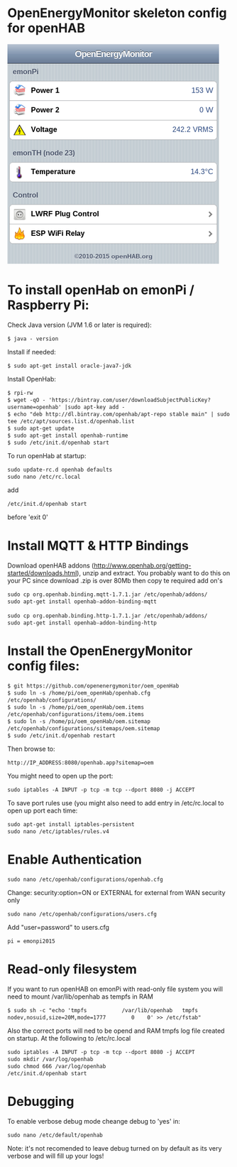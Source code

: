 # OpenEnergyMonitor skeleton config for openHAB

![OpenEnergyMonitor_openHAB](images/web.png)

# To install openHab on emonPi / Raspberry Pi:

Check Java version (JVM 1.6 or later is required):

	$ java - version
	
Install if needed:

	$ sudo apt-get install oracle-java7-jdk

Install OpenHab:
	
	$ rpi-rw
	$ wget -qO - 'https://bintray.com/user/downloadSubjectPublicKey?username=openhab' |sudo apt-key add -
	$ echo "deb http://dl.bintray.com/openhab/apt-repo stable main" | sudo tee /etc/apt/sources.list.d/openhab.list
	$ sudo apt-get update
	$ sudo apt-get install openhab-runtime
	$ sudo /etc/init.d/openhab start

To run openHab at startup:

	sudo update-rc.d openhab defaults
	sudo nano /etc/rc.local
	
add

	/etc/init.d/openhab start

before 'exit 0'

# Install MQTT & HTTP Bindings

Download openHAB addons (http://www.openhab.org/getting-started/downloads.html), unzip and extract. You probably want to do this on your PC since download .zip is over 80Mb then copy te required add on's

	sudo cp org.openhab.binding.mqtt-1.7.1.jar /etc/openhab/addons/
	sudo apt-get install openhab-addon-binding-mqtt
	
	sudo cp org.openhab.binding.http-1.7.1.jar /etc/openhab/addons/
	sudo apt-get install openhab-addon-binding-http


# Install the OpenEnergyMonitor config files:

	$ git https://github.com/openenergymonitor/oem_openHab
	$ sudo ln -s /home/pi/oem_openHab/openhab.cfg /etc/openhab/configurations/
	$ sudo ln -s /home/pi/oem_openHab/oem.items /etc/openhab/configurations/items/oem.items
	$ sudo ln -s /home/pi/oem_openHab/oem.sitemap /etc/openhab/configurations/sitemaps/oem.sitemap
	$ sudo /etc/init.d/openhab restart

Then browse to:

	http://IP_ADDRESS:8080/openhab.app?sitemap=oem

You might need to open up the port:

	sudo iptables -A INPUT -p tcp -m tcp --dport 8080 -j ACCEPT

To save port rules use (you might also need to add entry in /etc/rc.local to open up port each time:

	sudo apt-get install iptables-persistent
	sudo nano /etc/iptables/rules.v4

	
# Enable Authentication

	sudo nano /etc/openhab/configurations/openhab.cfg
Change:
	security:option=ON or EXTERNAL for external from WAN security only

	sudo nano /etc/openhab/configurations/users.cfg
	
Add "user=password" to users.cfg

	pi = emonpi2015
	
# Read-only filesystem

If you want to run openHAB on emonPi with read-only file system you will need to mount /var/lib/openhab as tempfs in RAM
	
	$ sudo sh -c "echo 'tmpfs           /var/lib/openhab   tmpfs   nodev,nosuid,size=20M,mode=1777        0    0' >> /etc/fstab"
	
Also the correct ports will ned to be opend and RAM tmpfs log file created on startup. At the following to /etc/rc.local
	
	sudo iptables -A INPUT -p tcp -m tcp --dport 8080 -j ACCEPT
	sudo mkdir /var/log/openhab
	sudo chmod 666 /var/log/openhab
	/etc/init.d/openhab start
	
# Debugging
		
To enable verbose debug mode cheange debug to 'yes' in: 

	sudo nano /etc/default/openhab
	
Note: it's not recomended to leave debug turned on by default as its very verbose and will fill up your logs! 



